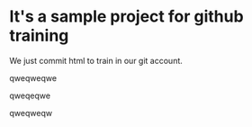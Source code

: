 # It's a sample project for github training


We just commit html to train in our git account.

qweqweqwe

qweqeqwe

qweqweqw